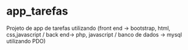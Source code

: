 # app_tarefas
Projeto de app de tarefas utilizando (front end -> bootstrap, html, css,javascript / back end-> php, javascript / banco de dados -> mysql utilizando PDO)
